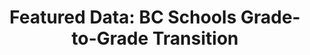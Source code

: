 ---
layout: visualization
title:  'Featured Data: BC Schools Grade-to-Grade Transition'
published:   true
source:
  name: BC Data Catalogue
  url: https://catalogue.data.gov.bc.ca/dataset/bc-schools-grade-to-grade-transition
iframe_url: "../extra/vis2/"
order: 1
---